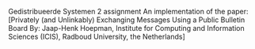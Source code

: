 Gedistribueerde Systemen 2 assignment
An implementation of the paper: [Privately (and Unlinkably) Exchanging Messages Using a
Public Bulletin Board By: Jaap-Henk Hoepman, Institute for Computing and Information Sciences (ICIS), Radboud University, the Netherlands]

